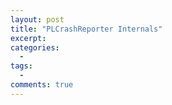 ```yaml
---
layout: post
title: "PLCrashReporter Internals"
excerpt: 
categories:
  - 
tags:
  - 
comments: true
---
```




